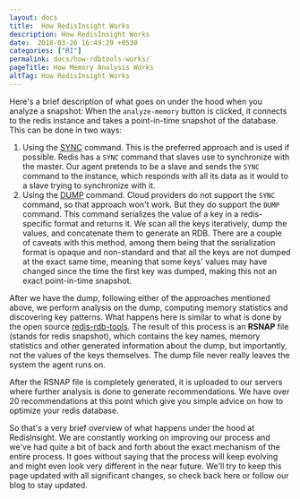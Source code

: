 ```yaml
---
layout: docs
title:  How RedisInsight Works
description: How RedisInsight Works
date:  2018-03-26 16:49:29 +0530
categories: ["RI"]
permalink: docs/how-rdbtools-works/
pageTitle: How Memory Analysis Works
altTag: How RedisInsight Works
---
```

Here's a brief description of what goes on under the hood when you analyze a snapshot:
When the `analyze-memory` button is clicked, it connects to the redis instance and takes a point-in-time snapshot of the database.
This can be done in two ways:

1. Using the [SYNC](https://redis.io/commands/sync) command.
    This is the preferred approach and is used if possible.
    Redis has a `SYNC` command that slaves use to synchronize with the master.
    Our agent pretends to be a slave and sends the `SYNC` command to the instance, which responds with all its data as it would to a slave trying to synchronize with it.
1. Using the [DUMP](https://redis.io/commands/dump) command.
    Cloud providers do not support the `SYNC` command, so that approach won't work.
    But they do support the `DUMP` command.
    This command serializes the value of a key in a redis-specific format and returns it.
    We scan all the keys iteratively, dump the values, and concatenate them to generate an RDB.
    There are a couple of caveats with this method, among them being that the serialization format is opaque and non-standard and that all the keys are not dumped at the exact same time, meaning that some keys' values may have changed since the time the first key was dumped, making this not an exact point-in-time snapshot.

After we have the dump, following either of the approaches mentioned above, we perform analysis on the dump, computing memory statistics and discovering key patterns. What happens here is similar to what is done by the open source [redis-rdb-tools](https://github.com/sripathikrishnan/redis-rdb-tools). The result of this process is an **RSNAP** file (stands for redis snapshot), which contains the key names, memory statistics and other generated information about the dump, but importantly, not the values of the keys themselves. The dump file never really leaves the system the agent runs on.

After the RSNAP file is completely generated, it is uploaded to our servers where further analysis is done to generate recommendations. We have over 20 recommendations at this point which give you simple advice on how to optimize your redis database.

So that's a very brief overview of what happens under the hood at RedisInsight. We are constantly working on improving our process and we've had quite a bit of back and forth about the exact mechanism of the entire process. It goes without saying that the process will keep evolving and might even look very different in the near future. We'll try to keep this page updated with all significant changes, so check back here or follow our blog to stay updated.
